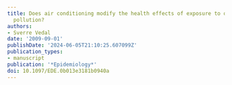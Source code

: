 ```yaml
---
title: Does air conditioning modify the health effects of exposure to outdoor air
  pollution?
authors:
- Sverre Vedal
date: '2009-09-01'
publishDate: '2024-06-05T21:10:25.607099Z'
publication_types:
- manuscript
publication: '*Epidemiology*'
doi: 10.1097/EDE.0b013e3181b0940a
---
```

